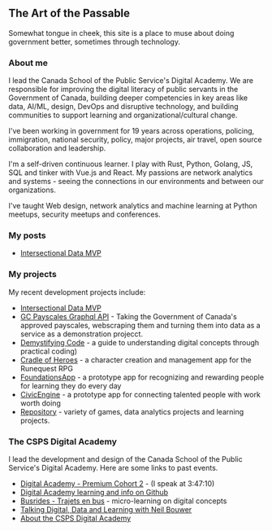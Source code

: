 ## The Art of the Passable

Somewhat tongue in cheek, this site is a place to muse about doing government better, sometimes through technology.

### About me

I lead the Canada School of the Public Service's Digital Academy. We are responsible for improving the digital literacy of public servants in the Government of Canada, building deeper competencies in key areas like data, AI/ML, design, DevOps and disruptive technology, and building communities to support learning and organizational/cultural change.

I've been working in government for 19 years across operations, policing, immigration, national security, policy, major projects, air travel, open source collaboration and leadership.

I'm a self-driven continuous learner. I play with Rust, Python, Golang, JS, SQL and tinker with Vue.js and React. My passions are network analytics and systems - seeing the connections in our environments and between our organizations.

I've taught Web design, network analytics and machine learning at Python meetups, security meetups and conferences.

### My posts
* [Intersectional Data MVP](/posts/intersections_mvp)

### My projects

My recent development projects include:

* [Intersectional Data MVP](https://github.com/ToferC/intersections)
* [GC Payscales Graphql API](https://gc-payscales.herokuapp.com/) - Taking the Government of Canada's approved payscales, webscraping them and turning them into data as a service as a demonstration projecct.
* [Demystifying Code](https://github.com/ToferC/digital-for-executives) - a guide to understanding digital concepts through practical coding)
* [Cradle of Heroes](https://www.cradleofheroes.net) - a character creation and management app for the Runequest RPG
* [FoundationsApp](https://foundationsapp.herokuapp.com) - a prototype app for recognizing and rewarding people for learning they do every day
* [CivicEngine](https://www.civicengine.org) - a prototype app for connecting talented people with work worth doing
* [Repository](https://github.com/ToferC?tab=repositories) - variety of games, data analytics projects and learning projects.

### The CSPS Digital Academy

I lead the development and design of the Canada School of the Public Service's Digital Academy. Here are some links to past events.

* [Digital Academy - Premium Cohort 2](https://github.com/ToferC/digital-for-executives) - (I speak at 3:47:10)
* [Digital Academy learning and info on Github](https://github.com/CSPS-EFPC-DAAN)
* [Busrides - Trajets en bus](https://busrides-trajetsenbus.ca/) - micro-learning on digital concepts
* [Talking Digital, Data and Learning with Neil Bouwer](https://www.youtube.com/watch?v=TZ-TA44WWHc)
* [About the CSPS Digital Academy](https://www.csps-efpc.gc.ca/About_us/Business_lines/digitalacademy-eng.aspx)


